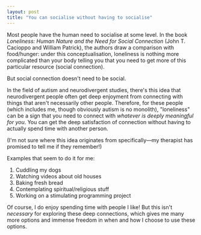 ```yaml
---
layout: post
title: "You can socialise without having to socialise"
---
```


Most people have the human need to socialise at some level. In the book *Loneliness: Human Nature and the Need for Social Connection* (John T. Cacioppo and William Patrick), the authors draw a comparison with food/hunger: under this conceptualisation, loneliness is nothing more complicated than your body telling you that you need to get more of this particular resource (social connection).

But social connection doesn't need to be social.

In the field of autism and neurodivergent studies, there's this idea that neurodivergent people often get deep enjoyment from connecting with things that aren't necessarily other people. Therefore, for these people (which includes me, though obviously autism is no monolith), "loneliness" can be a sign that you need to connect with *whatever is deeply meaningful for you*. You can get the deep satisfaction of connection without having to actually spend time with another person.

(I'm not sure where this idea originates from specifically—my therapist has promised to tell me if they remember!)

Examples that seem to do it for me:

1. Cuddling my dogs
2. Watching videos about old houses
3. Baking fresh bread
4. Contemplating spiritual/religious stuff
5. Working on a stimulating programming project

Of course, I do enjoy spending time with people I like! But this isn't *necessary* for exploring these deep connections, which gives me many more options and immense freedom in when and how I choose to use these options.
